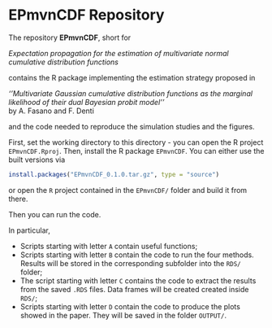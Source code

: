 
<!-- README.md is generated from README.Rmd. Please edit that file -->

# EPmvnCDF Repository

<!-- 
[![Last Commit](https://img.shields.io/github/last-commit/fradenti/EPmvnCDF)](https://github.com/fradenti/EPmvnCDF)
 -->

The repository **EPmvnCDF**, short for

*Expectation propagation for the estimation of multivariate normal
cumulative distribution functions*
<!--**DUA**l probit marginal **L**ikelihood **E**stimation via **EP** **A**pproximation, -->

contains the R package implementing the estimation strategy proposed in

*‘’Multivariate Gaussian cumulative distribution functions as the
marginal likelihood of their dual Bayesian probit model’’*  
by A. Fasano and F. Denti

and the code needed to reproduce the simulation studies and the figures.

First, set the working directory to this directory - you can open the R
project `EPmvnCDF.Rproj`. Then, install the R package `EPmvnCDF`. You
can either use the built versions via

``` r
install.packages("EPmvnCDF_0.1.0.tar.gz", type = "source")
```

or open the `R` project contained in the `EPmvnCDF/` folder and build it
from there.

Then you can run the code.

In particular,

- Scripts starting with letter `A` contain useful functions;
- Scripts starting with letter `B` contain the code to run the four
  methods. Results will be stored in the corresponding subfolder into
  the `RDS/` folder;
- The script starting with letter `C` contains the code to extract the
  results from the saved `.RDS` files. Data frames will be created
  created inside `RDS/`;
- Scripts starting with letter `D` contain the code to produce the plots
  showed in the paper. They will be saved in the folder `OUTPUT/`.
